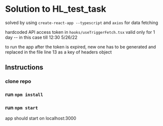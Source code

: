 # Solution to HL_test_task

solved by using `create-react-app --typescript` and `axios` for data fetching

hardcoded API access token in `hooks/useTriggerFetch.tsx` valid only for 1 day -- in this case till 12:30 5/26/22

to run the app after the token is expired, new one has to be generated and replaced in the file line 13 as a key of headers object

## Instructions

### clone repo

### run `npm install`

### run `npm start`

app should start on localhost:3000
